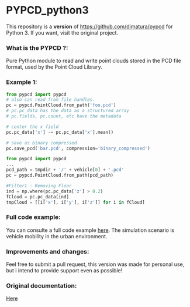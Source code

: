 # PYPCD_python3
This repository is a **version** of https://github.com/dimatura/pypcd for Python 3. If you want, visit the original project.

### What is the PYPCD ?:
Pure Python module to read and write point clouds stored in the PCD file format, used by the Point Cloud Library.

### Example 1:
```python
from pypcd import pypcd
# also can read from file handles.
pc = pypcd.PointCloud.from_path('foo.pcd')
# pc.pc_data has the data as a structured array
# pc.fields, pc.count, etc have the metadata

# center the x field
pc.pc_data['x'] -= pc.pc_data['x'].mean()

# save as binary compressed
pc.save_pcd('bar.pcd', compression='binary_compressed')
```

```python
from pypcd import pypcd
...
pcd_path = tmpdir + '/' + vehicle[0] + '.pcd'
pc = pypcd.PointCloud.from_path(pcd_path)

#Filter1 : Removing Floor 
ind = np.where(pc.pc_data['z'] > 0.2)
fCloud = pc.pc_data[ind]
tmpCloud = [[i['x'], i['y'], i['z']] for i in fCloud]
```

### Full code example:
You can consulte a full code example [here](https://github.com/AiltonOliveir/ITU-Challenge-ML5G-PHY/tree/master/Customized_frontend).
The simulation scenario is vehicle mobility in the urban environment.

### Improvements and changes:
Feel free to submit a pull request, this version was made for personal use, but i intend to provide support even as possible!

### Original documentation:
[Here](https://pypi.org/project/pypcd/)
